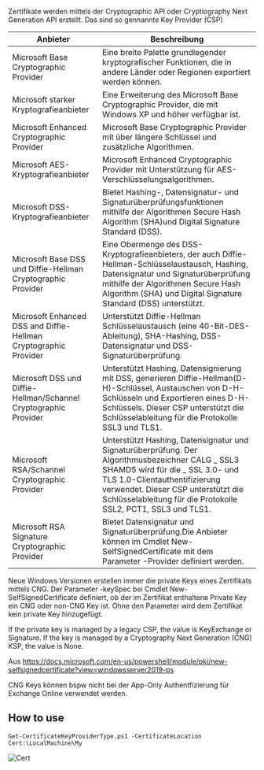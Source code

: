 Zertifikate werden mittels der Cryptographic API oder Cryptiography Next Generation API erstellt.
Das sind so gennannte Key Provider (CSP)

| Anbieter	|Beschreibung|
|----|----|
|Microsoft Base Cryptographic Provider|	Eine breite Palette grundlegender kryptografischer Funktionen, die in andere Länder oder Regionen exportiert werden können.
|Microsoft starker Kryptografieanbieter	|Eine Erweiterung des Microsoft Base Cryptographic Provider, die mit Windows XP und höher verfügbar ist.|
|Microsoft Enhanced Cryptographic Provider|	Microsoft Base Cryptographic Provider mit über längere Schlüssel und zusätzliche Algorithmen.|
|Microsoft AES-Kryptografieanbieter|	Microsoft Enhanced Cryptographic Provider mit Unterstützung für AES-Verschlüsselungsalgorithmen.|
|Microsoft DSS-Kryptografieanbieter|	Bietet Hashing-, Datensignatur- und Signaturüberprüfungsfunktionen mithilfe der Algorithmen Secure Hash Algorithm (SHA)und Digital Signature Standard (DSS).|
|Microsoft Base DSS und Diffie-Hellman Cryptographic Provider	|Eine Obermenge des DSS-Kryptografieanbieters, der auch Diffie-Hellman-Schlüsselaustausch, Hashing, Datensignatur und Signaturüberprüfung mithilfe der Algorithmen Secure Hash Algorithm (SHA) und Digital Signature Standard (DSS) unterstützt.|
|Microsoft Enhanced DSS and Diffie-Hellman Cryptographic Provider	|Unterstützt Diffie-Hellman Schlüsselaustausch (eine 40-Bit-DES-Ableitung), SHA-Hashing, DSS-Datensignatur und DSS-Signaturüberprüfung.|
|Microsoft DSS und Diffie-Hellman/Schannel Cryptographic Provider	|Unterstützt Hashing, Datensignierung mit DSS, generieren Diffie-Hellman(D-H)-Schlüssel, Austauschen von D-H-Schlüsseln und Exportieren eines D-H-Schlüssels. Dieser CSP unterstützt die Schlüsselableitung für die Protokolle SSL3 und TLS1.|
|Microsoft RSA/Schannel Cryptographic Provider	|Unterstützt Hashing, Datensignatur und Signaturüberprüfung. Der Algorithmusbezeichner CALG _ SSL3 SHAMD5 wird für die _ SSL 3.0- und TLS 1.0-Clientauthentifizierung verwendet. Dieser CSP unterstützt die Schlüsselableitung für die Protokolle SSL2, PCT1, SSL3 und TLS1.|
|Microsoft RSA Signature Cryptographic Provider|	Bietet Datensignatur und Signaturüberprüfung.Die Anbieter können im Cmdlet New-SelfSignedCertificate mit dem Parameter -Provider definiert werden.

Neue Windows Versionen erstellen immer die private Keys eines Zertifikats mittels CNG.
Der Parameter -keySpec bei Cmdlet New-SelfSignedCertificate definiert, ob der im Zertifikat enthaltene Private Key ein CNG oder non-CNG Key ist. Ohne den Parameter wird dem Zertifikat kein private Key hinzugefügt. 

If the private key is managed by a legacy CSP, the value is KeyExchange or Signature. If the key is managed by a Cryptography Next Generation (CNG) KSP, the value is None.

Aus <https://docs.microsoft.com/en-us/powershell/module/pki/new-selfsignedcertificate?view=windowsserver2019-ps> 

CNG Keys können bspw nicht bei der App-Only Authentfizierung für Exchange Online verwendet werden.

## How to use
    Get-CertificateKeyProviderType.ps1 -CertificateLocation Cert:\LocalMachine\My

![Cert](https://github.com/pascalrimark/PowerShell/blob/main/Certificate/CertificateKeyProviderType/Images/CertImage.png?raw=true)
